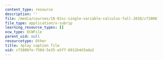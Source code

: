 ```yaml
---
content_type: resource
description: ''
file: /media/courses/18-01sc-single-variable-calculus-fall-2010/cf2806fe750d5e35a5f76912b4d3ada2_aeXp1zC6Hls.vtt
file_type: application/x-subrip
learning_resource_types: []
ocw_type: OCWFile
parent_uid: null
resourcetype: Other
title: 3play caption file
uid: cf2806fe-750d-5e35-a5f7-6912b4d3ada2
---
```

